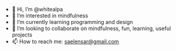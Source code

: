 - 👋 Hi, I’m @whitealpa
- 👀 I’m interested in mindfulness
- 🌱 I’m currently learning programming and design
- 💞️ I’m looking to collaborate on mindfulness, fun, learning, useful projects
- 📫 How to reach me: saelensar@gmail.com

<!---
whitealpa/whitealpa is a ✨ special ✨ repository because its `README.md` (this file) appears on your GitHub profile.
You can click the Preview link to take a look at your changes.
--->

